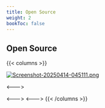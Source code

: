 ```yaml
---
title: Open Source
weight: 2
bookToc: false
---
```


## Open Source


{{< columns >}}

[![Screenshot-20250414-045111.png](https://i.postimg.cc/X4WzXfDj/Screenshot-20250414-045111.png)](/)

<--->

<--->
<--->
{{< /columns >}}

